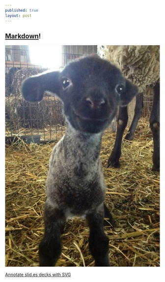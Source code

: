 ```yaml
---
published: true
layout: post
---
```


## [Markdown](http://daringfireball.net/projects/markdown/)!

![Sheeps!](/media/4BPDhRM.jpg)

[Annotate slid.es decks with SVG](/2013/07/09/annotate-slid-es-decks-with-svg/)
